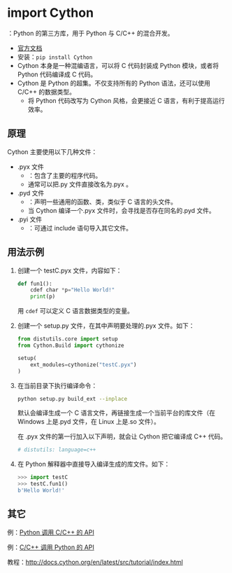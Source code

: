 # import Cython

：Python 的第三方库，用于 Python 与 C/C++ 的混合开发。
- [官方文档](https://cython.readthedocs.io/en/latest/)
- 安装：`pip install Cython`
- Cython 本身是一种混编语言，可以将 C 代码封装成 Python 模块，或者将 Python 代码编译成 C 代码。
- Cython 是 Python 的超集。不仅支持所有的 Python 语法，还可以使用 C/C++ 的数据类型。
  - 将 Python 代码改写为 Cython 风格，会更接近 C 语言，有利于提高运行效率。

## 原理

Cython 主要使用以下几种文件：
- .pyx 文件
  - ：包含了主要的程序代码。
  - 通常可以把.py 文件直接改名为.pyx 。
- .pyd 文件
  - ：声明一些通用的函数、类，类似于 C 语言的头文件。
  - 当 Cython 编译一个.pyx 文件时，会寻找是否存在同名的.pyd 文件。
- .pyi 文件
  - ：可通过 include 语句导入其它文件。

## 用法示例

1.  创建一个 testC.pyx 文件，内容如下：
    ```py
    def fun1():
        cdef char *p="Hello World!"
        print(p)
    ```
    用 `cdef` 可以定义 C 语言数据类型的变量。

2.  创建一个 setup.py 文件，在其中声明要处理的.pyx 文件。如下：
    ```py
    from distutils.core import setup
    from Cython.Build import cythonize

    setup(
        ext_modules=cythonize("testC.pyx")
    )
    ```

3.  在当前目录下执行编译命令：
    ```sh
    python setup.py build_ext --inplace
    ```
    默认会编译生成一个 C 语言文件，再链接生成一个当前平台的库文件（在 Windows 上是.pyd 文件，在 Linux 上是.so 文件）。

    在 .pyx 文件的第一行加入以下声明，就会让 Cython 把它编译成 C++ 代码。
    ```py
    # distutils: language=c++
    ```

4.  在 Python 解释器中直接导入编译生成的库文件。如下：
    ```py
    >>> import testC
    >>> testC.fun1()
    b'Hello World!'
    ```

## 其它

例：[Python 调用 C/C++ 的 API](http://docs.cython.org/en/latest/src/tutorial/clibraries.html)

例：[C/C++ 调用 Python 的 API](http://docs.cython.org/en/latest/src/userguide/external_C_code.html)

教程：<http://docs.cython.org/en/latest/src/tutorial/index.html>
